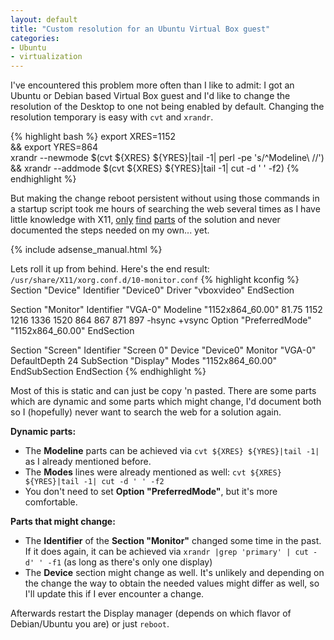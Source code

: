 ```yaml
---
layout: default
title: "Custom resolution for an Ubuntu Virtual Box guest"
categories:
- Ubuntu
- virtualization
---
```


I've encountered this problem more often than I like to admit: I got an Ubuntu or Debian based Virtual Box guest and I'd like to change the resolution of the Desktop to one not being enabled by default.
Changing the resolution temporary is easy with `cvt` and `xrandr`.

{% highlight bash %}
export XRES=1152 \
&& export YRES=864 \
xrandr --newmode $(cvt ${XRES} ${YRES}|tail -1| perl -pe 's/^Modeline\ //') \
&& xrandr --addmode $(cvt ${XRES} ${YRES}|tail -1| cut -d ' ' -f2)
{% endhighlight %}

But making the change reboot persistent without using those commands in a startup script took me hours of searching the web several times as I have little knowledge with X11, [only](https://wiki.archlinux.org/index.php/Xrandr) [find](https://wiki.archlinux.org/index.php/Xorg) [parts](http://community.linuxmint.com/tutorial/view/877) of the solution and never documented the steps needed on my own... yet.
<!--more-->

{% include adsense_manual.html %}

Lets roll it up from behind. Here's the end result:  
`/usr/share/X11/xorg.conf.d/10-monitor.conf`
{% highlight kconfig %}
Section "Device"
    Identifier "Device0"
    Driver     "vboxvideo"
EndSection

Section "Monitor"
    Identifier "VGA-0"
  	Modeline "1152x864_60.00"   81.75  1152 1216 1336 1520  864 867 871 897 -hsync +vsync
    Option "PreferredMode" "1152x864_60.00"
EndSection

Section "Screen"
    Identifier "Screen 0"
    Device     "Device0"
    Monitor    "VGA-0"
    DefaultDepth 24
    SubSection "Display"
  		Modes "1152x864_60.00"
    EndSubSection
EndSection
{% endhighlight %}

Most of this is static and can just be copy 'n pasted. There are some parts which are dynamic and some parts which might change, I'd document both so I (hopefully) never want to search the web for a solution again.

**Dynamic parts:**

* The **Modeline** parts can be achieved via `cvt ${XRES} ${YRES}|tail -1|` as I already mentioned before.
* The **Modes** lines were already mentioned as well: `cvt ${XRES} ${YRES}|tail -1| cut -d ' ' -f2`
* You don't need to set **Option "PreferredMode"**, but it's more comfortable.

**Parts that might change:**

* The **Identifier** of the **Section "Monitor"** changed some time in the past. If it does again, it can be achieved via `xrandr |grep 'primary' | cut -d' ' -f1` (as long as there's only one display)
* The **Device** section might change as well. It's unlikely and depending on the change the way to obtain the needed values might differ as well, so I'll update this if I ever encounter a change.

Afterwards restart the Display manager (depends on which flavor of Debian/Ubuntu you are) or just `reboot`.
